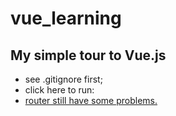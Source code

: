 # vue_learning

## My simple tour to Vue.js 
+ see .gitignore first;
+ click here to run: <a href='http://43.163.227.32/'>
+ router still have some problems.
